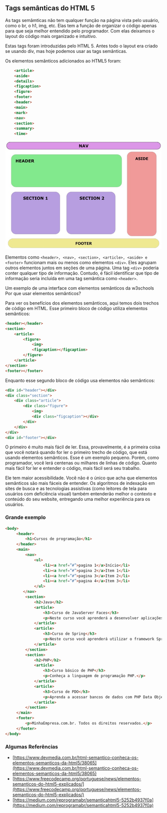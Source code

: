 ## Tags semânticas do HTML 5

As tags semâmticas não tem qualquer função na página vista pelo usuário, como o br, o h1, img, etc. Elas tem a função de organizar o código apenas para que seja melhor entendido pelo programador. Com elas deixamos o layout do código mais organizado e intuitivo.

Estas tags foram introduzidas pelo HTML 5. Antes todo o layout era criado se usando div, mas hoje podemos usar as tags semânticas.

Os elementos semânticos adicionados ao HTML5 foram:
```html
    <article>
    <aside>
    <details>
    <figcaption>
    <figure>
    <footer>
    <header>
    <main>
    <mark>
    <nav>
    <section>
    <summary>
    <time>
```
![](../../../assets/img/semanticas.jpeg)

Elementos como ```<header>, <nav>, <section>, <article>, <aside> e <footer>``` funcionam mais ou menos como elementos ```<div>```. Eles agrupam outros elementos juntos em seções de uma página. Uma tag  ```<div>``` poderia conter qualquer tipo de informação. Contudo, é fácil identificar que tipo de informação seria incluída em uma tag semântica como ```<header>```.

Um exemplo de uma interface com elementos semânticos da w3schools
Por que usar elementos semânticos?

Para ver os benefícios dos elementos semânticos, aqui temos dois trechos de código em HTML. Esse primeiro bloco de código utiliza elementos semânticos:
```html
<header></header>
<section>
	<article>
		<figure>
			<img>
			<figcaption></figcaption>
		</figure>
	</article>
</section>
<footer></footer>
```
Enquanto esse segundo bloco de código usa elementos não semânticos:
```html
<div id="header"></div>
<div class="section">
	<div class="article">
		<div class="figure">
			<img>
			<div class="figcaption"></div>
		</div>
	</div>
</div>
<div id="footer"></div>
```
O primeiro é muito mais fácil de ler. Essa, provavelmente, é a primeira coisa que você notará quando for ler o primeiro trecho de código, que está usando elementos semânticos. Esse é um exemplo pequeno. Porém, como programador, você lerá centenas ou milhares de linhas de código. Quanto mais fácil for ler e entender o código, mais fácil será seu trabalho.

Ele tem maior acessibilidade. Você não é o único que acha que elementos semânticos são mais fáceis de entender. Os algoritmos de indexação em sites de busca e as tecnologias assistivas (como leitores de tela para usuários com deficiência visual) também entenderão melhor o contexto e conteúdo do seu website, entregando uma melhor experiência para os usuários.

### Grande exemplo
```html
<body>
     <header>
         <h1>Cursos de programação</h1>
     </header>
     <main>
	     <nav>
			 <ul>
				 <li><a href=”#”>pagina 1</a>Início</li>
				 <li><a href=”#”>pagina 2</a>Item 1</li>
				 <li><a href=”#”>pagina 3</a>Item 2</li>
				 <li><a href=”#”>pagina 4</a>Item 3</li>
			 </ul>
		</nav>
         <section>
             <h2>Java</h2>
             <article>
                 <h3>Curso de JavaServer Faces</h3>
                 <p>Neste curso você aprenderá a desenvolver aplicações com JSF.</p>
             </article>
             <article>
                 <h3>Curso de Spring</h3>
                 <p>Neste curso você aprenderá utilizar o framework Spring.</p>
             </article>
         </section>
         <section>
             <h2>PHP</h2>
             <article>
                 <h3>Curso básico de PHP</h3>
                 <p>Conheça a linguagem de programação PHP.</p>
             </article>
             <article>
                 <h3>Curso de PDO</h3>
                 <p>Aprenda a acessar bancos de dados com PHP Data Objects.</p>
             </article>
         </section>
     </main>
     <footer>
         <p>MinhaEmpresa.com.br. Todos os direitos reservados.</p>
     </footer>
</body>
```
### Algumas Referências

- [https://www.devmedia.com.br/html-semantico-conheca-os-elementos-semanticos-da-html5/38065](https://www.devmedia.com.br/html-semantico-conheca-os-elementos-semanticos-da-html5/38065)
- [https://www.freecodecamp.org/portuguese/news/elementos-semanticos-do-html5-explicados/](https://www.freecodecamp.org/portuguese/news/elementos-semanticos-do-html5-explicados/)
- [https://medium.com/reprogramabr/semanticahtml5-5252b4937f0a](https://medium.com/reprogramabr/semanticahtml5-5252b4937f0a)


